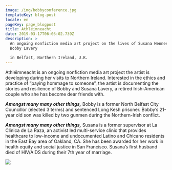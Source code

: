 ```yaml
---
image: /img/bobbyconference.jpg
templateKey: blog-post
locale: en
pageKey: page_blogpost
title: Athléimneacht
date: 2019-03-17T06:03:02.739Z
description: >
  An ongoing nonfiction media art project on the lives of Susana Hennessy and
  Bobby Lavery

  in Belfast, Northern Ireland, U.K.
---
```

Athléimneacht is an ongoing nonfiction media art project the artist is developing during her visits to Northern Ireland. Interested in the ethics and practice of “paying hommage to someone”, the artist is documenting the stories and resilience of Bobby and Susana Lavery, a retired Irish-American couple who she has become dear friends with. 

**_Amongst many many other things,_** Bobby is a former North Belfast City Councillor (elected 3 terms) and sentenced Long Kesh prisoner. Bobby’s 21-year old son was killed by two gunmen during the Northern-Irish conflict. 

_**Amongst many many other things,**_ Susana is a former supervisor at La Clinica de La Raza, an activist led multi-service clinic that provides healthcare to low-income and undocumented Latino and Chicano residents in the East Bay area of Oakland, CA. She has been awarded for her work in health equity and social justice in San Francisco. Susana’s first husband died of HIV/AIDS during their 7th year of marriage.

![](/img/parade.jpg)
